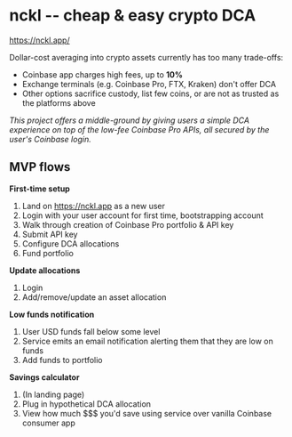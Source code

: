 # nckl -- cheap & easy crypto DCA
https://nckl.app/

Dollar-cost averaging into crypto assets currently has too many trade-offs:
* Coinbase app charges high fees, up to **10%**
* Exchange terminals (e.g. Coinbase Pro, FTX, Kraken) don't offer DCA
* Other options sacrifice custody, list few coins, or are not as trusted as the platforms above

_This project offers a middle-ground by giving users a simple DCA experience on top of the low-fee Coinbase Pro APIs, all secured by the user's Coinbase login._

## MVP flows
**First-time setup**
1. Land on https://nckl.app as a new user
2. Login with your user account for first time, bootstrapping account
3. Walk through creation of Coinbase Pro portfolio & API key
4. Submit API key
5. Configure DCA allocations
6. Fund portfolio

**Update allocations**
1. Login
2. Add/remove/update an asset allocation

**Low funds notification**
1. User USD funds fall below some level
2. Service emits an email notification alerting them that they are low on funds
3. Add funds to portfolio

**Savings calculator**
1. (In landing page)
2. Plug in hypothetical DCA allocation
3. View how much $$$ you'd save using service over vanilla Coinbase consumer app
